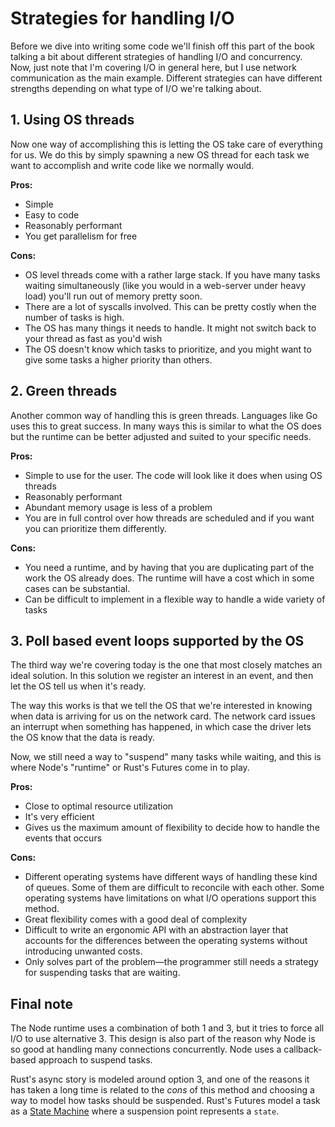 # Strategies for handling I/O

Before we dive into writing some code we'll finish off this part of the book talking a bit about different strategies of handling I/O and concurrency. Now, just note that I'm covering I/O in general here, but I use network communication as the main example. Different strategies can have different strengths depending on what type of I/O we're talking about.

## 1. Using OS threads

Now one way of accomplishing this is letting the OS take care of everything for us. We do this by simply spawning a new OS thread for each task we want to accomplish and write code like we normally would.

**Pros:**

- Simple
- Easy to code
- Reasonably performant
- You get parallelism for free

**Cons:**

- OS level threads come with a rather large stack. If you have many tasks waiting simultaneously (like you would in a web-server under heavy load) you'll run out of memory pretty soon.
- There are a lot of syscalls involved. This can be pretty costly when the number of tasks is high.
- The OS has many things it needs to handle. It might not switch back to your thread as fast as you'd wish
- The OS doesn't know which tasks to prioritize, and you might want to give some tasks a higher priority than others.

## 2. Green threads

Another common way of handling this is green threads. Languages like Go uses this to great success. In many ways this is similar to what the OS does but the runtime can be better adjusted and suited to your specific needs.

**Pros:**

- Simple to use for the user. The code will look like it does when using OS threads
- Reasonably performant
- Abundant memory usage is less of a problem
- You are in full control over how threads are scheduled and if you want you can prioritize them differently.

**Cons:**

- You need a runtime, and by having that you are duplicating part of the work the OS already does. The runtime will have a cost which in some cases can be substantial.
- Can be difficult to implement in a flexible way to handle a wide variety of tasks

## 3. Poll based event loops supported by the OS

The third way we're covering today is the one that most closely matches an ideal solution. In this solution we register an interest in an event, and then let the OS tell us when it's ready.

The way this works is that we tell the OS that we're interested in knowing when data is arriving for us on the network card. The network card issues an interrupt when something has happened, in which case the driver lets the OS know that the data is ready.

Now, we still need a way to "suspend" many tasks while waiting, and this is where Node's "runtime" or Rust's Futures come in to play.

**Pros:**

- Close to optimal resource utilization
- It's very efficient
- Gives us the maximum amount of flexibility to decide how to handle the events that occurs

**Cons:**

- Different operating systems have different ways of handling these kind of queues. Some of them are difficult to reconcile with each other. Some operating systems have limitations on what I/O operations support this method.
- Great flexibility comes with a good deal of complexity
- Difficult to write an ergonomic API with an abstraction layer that accounts for the differences between the operating systems without introducing unwanted costs.
- Only solves part of the problem—the programmer still needs a strategy for suspending tasks that are waiting.

## Final note

The Node runtime uses a combination of both 1 and 3, but it tries to force all I/O to use alternative 3. This design is also part of the reason why Node is so good at handling many connections concurrently.  Node uses a callback-based approach to suspend tasks.

Rust's async story is modeled around option 3, and one of the reasons it has taken a long time is related to the _cons_ of this method and choosing a way to model how tasks should be suspended. Rust's Futures model a task as a [State Machine](https://en.wikipedia.org/wiki/Finite-state_machine) where a suspension point represents a `state`.

